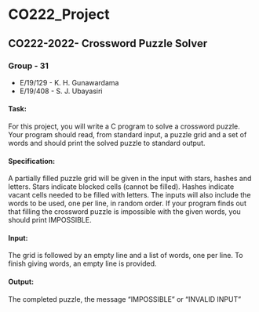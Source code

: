 # CO222_Project

## CO222-2022- Crossword Puzzle Solver 
### Group - 31

* E/19/129 - K. H. Gunawardama 
* E/19/408 - S. J. Ubayasiri 

#### Task:
For this project, you will write a C program to solve a crossword puzzle. Your program should read, from
standard input, a puzzle grid and a set of words and should print the solved puzzle to standard output.

#### Specification:
A partially filled puzzle grid will be given in the input with stars, hashes and letters. Stars indicate
blocked cells (cannot be filled). Hashes indicate vacant cells needed to be filled with letters. The inputs
will also include the words to be used, one per line, in random order. If your program finds out that
filling the crossword puzzle is impossible with the given words, you should print IMPOSSIBLE.

#### Input:
The grid is followed by an empty line and a list of words, one per line. To finish giving words, an empty
line is provided.

#### Output:
The completed puzzle, the message “IMPOSSIBLE” or “INVALID INPUT”

